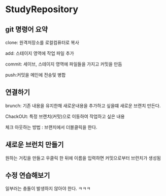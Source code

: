 # StudyRepository

## git 명령어 요약

clone: 원격저장소를 로컬컴퓨터로 복사

add: 스테이지 영역에 작업 파일 추가

commit: 세이브, 스테이지 영역에 파일들을 가지고  커밋을 만듬

push:커밋을 메인에 전송및 병합

## 연결하기 
brunch: 기존 내용을 유지한채 새로운내용을 추가하고 싶을떄 새로운 브랜치 만든다.

ChackOUt: 특정 브랜치(커밋)으로 이동하여 작업하고 싶은 내용

체크 아웃하는 방법 : 브랜치에서 더블클릭을 한다.

## 새로운 브런치 만들기 
원하는 거킧을 만들고 우클릭 한 뒤에 이름을 입력하면 
커밋으로부터 브런치가 생성됨

## 수정 연습해보기

일부러는 충돌이 발생하지 않아야 한다. ㅋㅋㅋ

